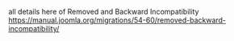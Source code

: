 all details here of Removed and Backward Incompatibility
https://manual.joomla.org/migrations/54-60/removed-backward-incompatibility/
